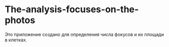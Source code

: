 # The-analysis-focuses-on-the-photos

Это приложение создано для определения числа фокусов и их площади в клетках.
